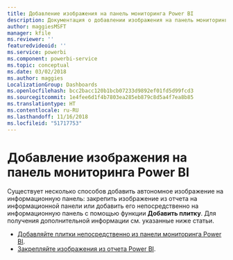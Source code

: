 ```yaml
---
title: Добавление изображения на панель мониторинга Power BI
description: Документация о добавлении изображения на панель мониторинга Power BI.
author: maggiesMSFT
manager: kfile
ms.reviewer: ''
featuredvideoid: ''
ms.service: powerbi
ms.component: powerbi-service
ms.topic: conceptual
ms.date: 03/02/2018
ms.author: maggies
LocalizationGroup: Dashboards
ms.openlocfilehash: bcc2bacc120b1bcb07233d9892ef01fd5d99fcd3
ms.sourcegitcommit: 1e4fee6d1f4b7803ea285eb879c8d5a4f7ea8b85
ms.translationtype: HT
ms.contentlocale: ru-RU
ms.lasthandoff: 11/16/2018
ms.locfileid: "51717753"
---
```

# <a name="add-an-image-to-a-power-bi-dashboard"></a>Добавление изображения на панель мониторинга Power BI
Существует несколько способов добавить автономное изображение на информационную панель: закрепить изображение из отчета на информационной панели или добавить его непосредственно на информационную панель с помощью функции **Добавить плитку**.  Для получения дополнительной информации см. указанные ниже статьи.

* [Добавляйте плитки непосредственно из панели мониторинга Power BI](service-dashboard-add-widget.md).
* [Закрепляйте изображения из отчета Power BI](service-dashboard-pin-tile-from-report.md).

